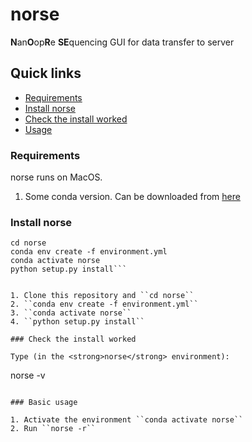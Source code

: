 # norse



**N**an**O**op**R**e **SE**quencing 
GUI for data transfer to server


## Quick links
  * [Requirements](#requirements)
  * [Install norse](#install-norse)
  * [Check the install worked](#check-the-install-worked)
  * [Usage](#basic-usage)

### Requirements

norse runs on MacOS.
1. Some conda version. Can be downloaded from [here](https://www.anaconda.com/products/individual)



### Install norse
```shell=
cd norse
conda env create -f environment.yml
conda activate norse
python setup.py install```


1. Clone this repository and ``cd norse``
2. ``conda env create -f environment.yml``
3. ``conda activate norse``
4. ``python setup.py install``

### Check the install worked

Type (in the <strong>norse</strong> environment):

```
norse -v
```

### Basic usage

1. Activate the environment ``conda activate norse``
2. Run ``norse -r``



